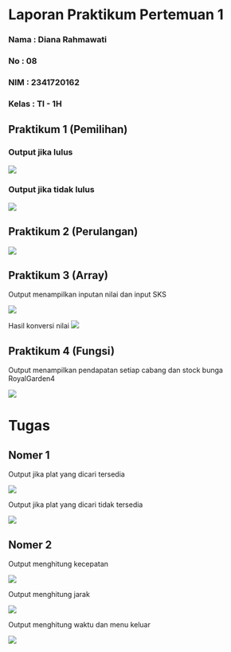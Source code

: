 # Laporan Praktikum Pertemuan 1
### Nama : Diana Rahmawati
### No : 08
### NIM : 2341720162
### Kelas : TI - 1H 

## Praktikum 1 (Pemilihan)
### Output jika lulus
<img src="lulus.png" > 

### Output jika tidak lulus
<img src="tdklulus.png" > 

## Praktikum 2 (Perulangan)
<img src="nim.png" > 

## Praktikum 3 (Array)
Output menampilkan inputan nilai dan input SKS

<img src="nilai1.png" >

Hasil konversi nilai
<img src="nilai2.png" >


## Praktikum 4 (Fungsi)
Output menampilkan pendapatan setiap cabang dan stock bunga RoyalGarden4

<img src="fungsi.png" > 


# Tugas
## Nomer 1
Output jika plat yang dicari tersedia

<img src="plat1.png" > 

Output jika plat yang dicari tidak tersedia

<img src="plat2.png" > 

## Nomer 2
Output menghitung kecepatan 

<img src="kecepatan.png" >

Output menghitung jarak 

<img src="jarak.png" >

Output menghitung waktu dan menu keluar 

<img src="waktu.png" >
